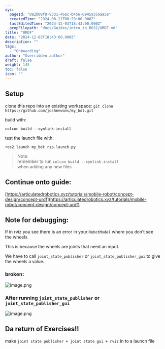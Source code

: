 ```yaml
---
sys:
  pageId: "0a2b09f8-9331-46ac-b4b6-0945a556aa5e"
  createdTime: "2024-08-21T00:29:00.000Z"
  lastEditedTime: "2024-12-03T18:43:00.000Z"
  propFilepath: "docs/Guides/intro_to_ROS2/URDF.md"
title: "URDF"
date: "2024-12-03T18:43:00.000Z"
description: ""
tags:
  - "Onboarding"
author: "Overridden author"
draft: false
weight: 148
toc: false
icon: ""
---
```


## Setup

clone this repo into an existing workspace:
`git clone https://github.com/joshnewans/my_bot.git`

build with:

`colcon build --symlink-install`

test the launch file with:

`ros2 launch my_bot rsp.launch.py`

> Note:  
> remember to run `colcon build --symlink-install`  
> when adding any new files

## Continue onto guide:

[https://articulatedrobotics.xyz/tutorials/mobile-robot/concept-design/concept-urdf](https://articulatedrobotics.xyz/tutorials/mobile-robot/concept-design/concept-urdf)

## Note for debugging:

If in rviz you see there is an error in your `RobotModel` where you don’t see the wheels.

This is because the wheels are joints that need an input. 

We have to call `joint_state_publisher` or `joint_state_publisher_gui` to give the wheels a value.

### broken:

![image.png](https://prod-files-secure.s3.us-west-2.amazonaws.com/d518164a-d88e-44d1-a4ee-3adb3bd8bce0/96a1d089-1f17-4dbf-8563-f2aef56a4d37/image.png?X-Amz-Algorithm=AWS4-HMAC-SHA256&X-Amz-Content-Sha256=UNSIGNED-PAYLOAD&X-Amz-Credential=ASIAZI2LB466UCPP5MVC%2F20250204%2Fus-west-2%2Fs3%2Faws4_request&X-Amz-Date=20250204T003530Z&X-Amz-Expires=3600&X-Amz-Security-Token=IQoJb3JpZ2luX2VjEAcaCXVzLXdlc3QtMiJGMEQCIAtXAVbpy6iIurRYWeO%2FAHDiTDsaZM1RRobqdaMTBK5EAiB9k4GSM3Vc0dRjurnxi%2FBQdivBOjZDB9rxKByE9TgLiSr%2FAwggEAAaDDYzNzQyMzE4MzgwNSIMxAQaUiYPkE%2BZQo70KtwDskUAcUkFK63VcNTIdzGFNt6D1kQN7ovmCR6vD8vm7qJZSXtFQvX3rt%2BCy%2F8vibwcTnJYEoS4ScQQYgj%2FK1kE%2BqssDxjxSyhljevkJaOa1XaiPutHMLCq7gRGEXqdD19pGruRYyRfrjQg%2FsNW62JB%2BOLtqv3LCiiGcnyAMv9iHvMeGHWOF2a7H9zqPNBOwVovrFmQ%2FTvorkmyyCNpD7LCXEeMj11kHvob%2FuEr1DbK6%2FGjtbbvVkhRH8i3WBo26RDEOcL65Iu9QEiMUBx6K%2BSARFNcfbTd%2BBUkrDsCOgD1MaC8oz%2F6%2BKZeEHy8Wme9UwqH86NzKXIObl9ivTv1xOOGzip0QnRVIcleJ5hobHZ%2BTbMgL7FQiVJLc%2BSqIsEMNjdJYoOr13hsoQ%2BebKVSyvIsKItMxkxQCDLtEuWFfI4K9NOKVelxVmhp%2FB7SGdmhJybwnAr%2F92sPozs7sfxP9W7YEulBb%2FgJ%2BNmdwja49woFHZdOgWjLwtUHhpG8nx0rq8TdGUFw6owKj53WODmt4gtEL92%2FdASs57mnGMpKEf3WTNZaMdnt0zBJTJ69YrMR8ZKR9UhK0sOjrM83VXDTNv7VCmOwkGBxy%2FeaC%2F7dDHdFRSS%2BxaI1rD%2FzxKN27pQwkZWFvQY6pgEsM7itei68jyL2CuMR1VkOTg3DxTieAqxoUgYJtwfCVfnyMNnprA4HLZFKT%2BF9Tlr5j%2F%2Fz4yVQVljUpfQAHQssoafVgR1L7e%2F%2F7yYwZxk5b8xQudTEmwxYDXMsymMBk2AtvYovFq9CcpPq3UvD2ijvNk3egLyOBIn78Q6EuyRp7aOxe15Ch0V5Askn%2BEufkgzBbX2WOnhuuZ3u9DMEVYMeNlC2J%2FcH&X-Amz-Signature=45134b894dbe257b11385ede0985a7ba40f78bbe34199b2462435826ac2ca659&X-Amz-SignedHeaders=host&x-id=GetObject)

### After running `joint_state_publisher` or `joint_state_publisher_gui`

![image.png](https://prod-files-secure.s3.us-west-2.amazonaws.com/d518164a-d88e-44d1-a4ee-3adb3bd8bce0/130c99c7-1b0b-4031-9953-844fc3950ff4/image.png?X-Amz-Algorithm=AWS4-HMAC-SHA256&X-Amz-Content-Sha256=UNSIGNED-PAYLOAD&X-Amz-Credential=ASIAZI2LB466UCPP5MVC%2F20250204%2Fus-west-2%2Fs3%2Faws4_request&X-Amz-Date=20250204T003530Z&X-Amz-Expires=3600&X-Amz-Security-Token=IQoJb3JpZ2luX2VjEAcaCXVzLXdlc3QtMiJGMEQCIAtXAVbpy6iIurRYWeO%2FAHDiTDsaZM1RRobqdaMTBK5EAiB9k4GSM3Vc0dRjurnxi%2FBQdivBOjZDB9rxKByE9TgLiSr%2FAwggEAAaDDYzNzQyMzE4MzgwNSIMxAQaUiYPkE%2BZQo70KtwDskUAcUkFK63VcNTIdzGFNt6D1kQN7ovmCR6vD8vm7qJZSXtFQvX3rt%2BCy%2F8vibwcTnJYEoS4ScQQYgj%2FK1kE%2BqssDxjxSyhljevkJaOa1XaiPutHMLCq7gRGEXqdD19pGruRYyRfrjQg%2FsNW62JB%2BOLtqv3LCiiGcnyAMv9iHvMeGHWOF2a7H9zqPNBOwVovrFmQ%2FTvorkmyyCNpD7LCXEeMj11kHvob%2FuEr1DbK6%2FGjtbbvVkhRH8i3WBo26RDEOcL65Iu9QEiMUBx6K%2BSARFNcfbTd%2BBUkrDsCOgD1MaC8oz%2F6%2BKZeEHy8Wme9UwqH86NzKXIObl9ivTv1xOOGzip0QnRVIcleJ5hobHZ%2BTbMgL7FQiVJLc%2BSqIsEMNjdJYoOr13hsoQ%2BebKVSyvIsKItMxkxQCDLtEuWFfI4K9NOKVelxVmhp%2FB7SGdmhJybwnAr%2F92sPozs7sfxP9W7YEulBb%2FgJ%2BNmdwja49woFHZdOgWjLwtUHhpG8nx0rq8TdGUFw6owKj53WODmt4gtEL92%2FdASs57mnGMpKEf3WTNZaMdnt0zBJTJ69YrMR8ZKR9UhK0sOjrM83VXDTNv7VCmOwkGBxy%2FeaC%2F7dDHdFRSS%2BxaI1rD%2FzxKN27pQwkZWFvQY6pgEsM7itei68jyL2CuMR1VkOTg3DxTieAqxoUgYJtwfCVfnyMNnprA4HLZFKT%2BF9Tlr5j%2F%2Fz4yVQVljUpfQAHQssoafVgR1L7e%2F%2F7yYwZxk5b8xQudTEmwxYDXMsymMBk2AtvYovFq9CcpPq3UvD2ijvNk3egLyOBIn78Q6EuyRp7aOxe15Ch0V5Askn%2BEufkgzBbX2WOnhuuZ3u9DMEVYMeNlC2J%2FcH&X-Amz-Signature=fb9a3790f74b27d0065a837c44db1a844c30aa4ce6c80f8dad30f86655735425&X-Amz-SignedHeaders=host&x-id=GetObject)

## Da return of Exercises!!

make `joint state publisher + joint state gui + rviz` in to a launch file
